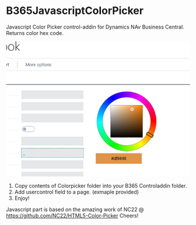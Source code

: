 # B365JavascriptColorPicker
Javascript Color Picker control-addin for Dynamics NAv Business Central. Returns color hex code.

![](ColorPicker/ColorPicker.png)

1. Copy contents of Colorpicker folder into your B365 Controladdin folder. 
2. Add usercontrol field to a page. (exmaple provided)
3. Enjoy!

Javascript part is based on the amazing work of NC22 @ https://github.com/NC22/HTML5-Color-Picker
Cheers!
